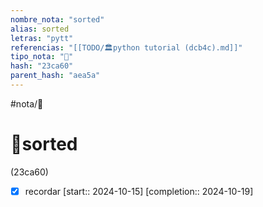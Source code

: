 ```yaml
---
nombre_nota: "sorted"
alias: sorted
letras: "pytt"
referencias: "[[TODO/🏛️python tutorial (dcb4c).md]]"
tipo_nota: "📑"
hash: "23ca60"
parent_hash: "aea5a"
---
```


#nota/📑

# 📑sorted
<div class="hash">(23ca60)</div>

- [x] recordar  [start:: 2024-10-15]  [completion:: 2024-10-19]